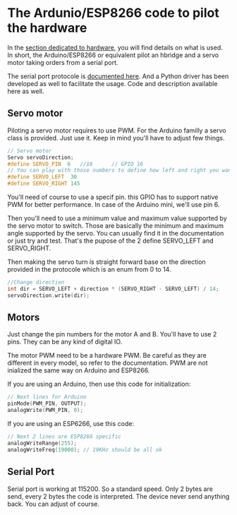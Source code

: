 # The Ardunio/ESP8266 code to pilot the hardware

In the [section dedicated to hardware](/electronic.md), you will find details on what is used. In short, the Arduino/ESP8266 or equivalent pilot an hbridge and a servo motor taking orders from a serial port.

The serial port protocole is [documented here](/python_serial_control/readme.md). And a Python driver has been developed as well to facilitate the usage. Code and description available here as well.

## Servo motor

Piloting a servo motor requires to use PWM. For the Arduino familly a servo class is provided. Just use it. Keep in mind you'll have to adjust few things.

```CPP
// Servo motor
Servo servoDirection;
#define SERVO_PIN  6   //16      // GPIO 16
// You can play with those numbers to define how left and right you want to turn
#define SERVO_LEFT  30
#define SERVO_RIGHT 145
```

You'll need of course to use a specif pin. this GPIO has to support native PWM for better performance. In case of the Arduino mini, we'll use pin 6.

Then you'll need to use a minimum value and maximum value supported by the servo motor to switch. Those are basically the minimum and maximum angle supported by the servo. You can usually find it in the documentation or just try and test. That's the pupose of the 2 define SERVO_LEFT and SERVO_RIGHT.

Then making the servo turn is straight forward base on the direction provided in the protocole which is an enum from 0 to 14.

```CPP
//Change direction
int dir = SERVO_LEFT + direction * (SERVO_RIGHT - SERVO_LEFT) / 14;
servoDirection.write(dir);
```

## Motors

Just change the pin numbers for the motor A and B. You'll have to use 2 pins. They can be any kind of digital IO.

The motor PWM need to be a hardware PWM. Be careful as they are different in every model, so refer to the documentation. PWM are not inialized the same way on Arduino and ESP8266.

If you are using an Arduino, then use this code for initialization:

```CPP
// Next lines for Arduino
pinMode(PWM_PIN, OUTPUT);
analogWrite(PWM_PIN, 0);
```

If you are using an ESP6266, use this code:

```CPP
// Next 2 lines are ESP8266 specific
analogWriteRange(255);
analogWriteFreq(19000); // 19KHz should be all ok
```

## Serial Port

Serial port is working at 115200. So a standard speed. Only 2 bytes are send, every 2 bytes the code is interpreted. The device never send anything back. You can adjust of course.